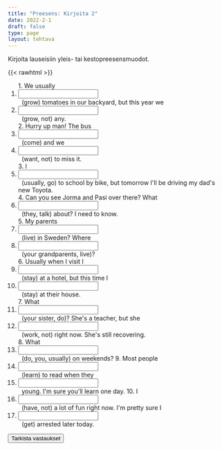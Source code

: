 ```yaml
---
title: "Preesens: Kirjoita 2"
date: 2022-2-1
draft: false
type: page
layout: tehtava
---
```


Kirjoita lauseisiin yleis- tai kestopreesensmuodot.

{{< rawhtml >}}
<div class="tehtava">
<form autocomplete="off">
  <ol>
  
<section>
1. We usually &nbsp;<li><input id="q1" type="text"/><span></span></li>&nbsp; (grow) tomatoes in our backyard, but this year we &nbsp;<li><input id="q2" type="text"/><span></span></li>&nbsp; (grow, not) any.
</section>
<section>
2. Hurry up man! The bus&nbsp;<li><input id="q3" type="text"/><span></span></li>&nbsp; (come) and we &nbsp;<li><input id="q4" type="text"/><span></span></li>&nbsp; (want, not) to miss it.
</section>
<section>
3. I &nbsp;<li><input id="q5" type="text"/><span></span></li>&nbsp; (usually, go) to school by bike, but tomorrow I'll be driving my dad's new Toyota.
</section>
<section>
4. Can you see Jorma and Pasi over there? What &nbsp;<li><input id="q6" type="text"/><span></span></li>&nbsp; (they, talk) about? I need to know. 
</section>
<section>
5. My parents &nbsp;<li><input id="q7" type="text"/><span></span></li>&nbsp; (live) in Sweden? Where &nbsp;<li><input id="q8" type="text"/><span></span></li>&nbsp; (your grandparents, live)?
</section>
<section>
6. Usually when I visit I &nbsp;<li><input id="q9" type="text"/><span></span></li>&nbsp; (stay) at a hotel, but this time I &nbsp;<li><input id="q10" type="text"/><span></span></li>&nbsp; (stay) at their house.
</section>
<section>
7. What &nbsp;<li><input id="q11" type="text"/><span></span></li>&nbsp; (your sister, do)? She's a teacher, but she &nbsp;<li><input id="q12" type="text"/><span></span></li>&nbsp; (work, not) right now. She's still recovering. 
</section>
8. What &nbsp;<li><input id="q13" type="text"/><span></span></li>&nbsp; (do, you, usually) on weekends? 
</section>
</section>
9. Most people &nbsp;<li><input id="q14" type="text"/><span></span></li>&nbsp; (learn) to read when they &nbsp;<li><input id="q15" type="text"/><span></span></li>&nbsp; young. I'm sure you'll learn one day.
</section>
</section>
10. I &nbsp;<li><input id="q14" type="text"/><span></span></li>&nbsp; (have, not) a lot of fun right now. I'm pretty sure I &nbsp;<li><input id="q15" type="text"/><span></span></li>&nbsp; (get) arrested later today.
</section>
</ol>
  
 <link rel="stylesheet" type="text/css" href="/css/kirjoita1.css"/>

<div id="buttonWrapper">
   <input type="submit" id="submit" value="Tarkista vastaukset" />
   </div>
</form>

</div>


<script>
var answers = {
  "q1": ["grow"],
  "q2": ["aren't growing", "are not growing"],
  "q3": ["is coming"],
  "q4": ["don't want"],
  "q5": ["usually go"],
  "q6": ["are they talking"],
  "q7": ["live"],
  "q8": ["do your grandparents live"],
  "q9": ["stay"],
  "q10": ["am staying"],
  "q11": ["does your sister do"],
  "q12": ["isn't working", "is not working"],
  "q13": ["do you usually do"],
  "q14": ["learn"],
  "q13": ["are"],
  "q15": ["am not having", "'m not having"],
  "q16": ["am getting", "'m getting"],
};

function markAnswers() {
  $("input[type='text']").each(function() {
    console.log($.inArray(this.value, answers[this.id]));
    if ($.inArray(this.value.toLowerCase().trim(), answers[this.id]) === -1) {
      $(this).parent()[0].setAttribute("class", "vaarin");
    } else {
      $(this).parent()[0].setAttribute("class", "oikein");
    }
  })
}

$("form").on("submit", function(e) {
  e.preventDefault();
  markAnswers();
});

const input = document.querySelector('.tehtava input');
const span = document.querySelector('.tehtava span');

document.querySelectorAll("input").forEach(elem => elem.addEventListener('input', function (event) {
    span.innerHTML = this.value.replace(/\s/g, '&nbsp;');
    this.style.width = span.offsetWidth + 'px';
}));

</script>
</rawhtml>
